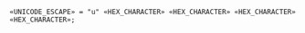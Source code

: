 <!-- This file is generated automatically by infrastructure scripts. Please don't edit by hand. -->

```{ .ebnf .slang-ebnf #UNICODE_ESCAPE }
«UNICODE_ESCAPE» = "u" «HEX_CHARACTER» «HEX_CHARACTER» «HEX_CHARACTER» «HEX_CHARACTER»;
```
